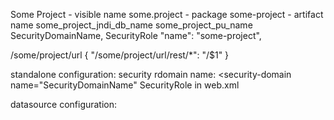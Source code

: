 Some Project - visible name
some.project - package
some-project - artifact name
some_project_jndi_db_name
some_project_pu_name
SecurityDomainName, SecurityRole
"name": "some-project",

/some/project/url
{ "/some/project/url/rest/*": "/$1" }


standalone configuration:
security rdomain name: 
<security-domain name="SecurityDomainName"
SecurityRole in web.xml

datasource configuration:
